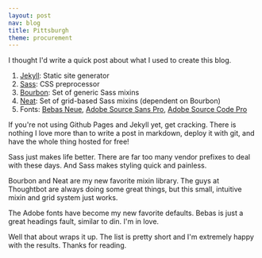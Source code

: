 ```yaml
---
layout: post
nav: blog
title: Pittsburgh
theme: procurement
---
```


I thought I'd write a quick post about what I used to create this blog.

1. [Jekyll](http://jekyllrb.com/): Static site generator
2. [Sass](http://sass-lang.com): CSS preprocessor
3. [Bourbon](http://bourbon.io): Set of generic Sass mixins
4. [Neat](http://neat.bourbon.io): Set of grid-based Sass mixins (dependent on Bourbon)
5. Fonts: [Bebas Neue](http://www.fontsquirrel.com/fonts/bebas-neue), [Adobe Source Sans Pro](https://github.com/adobe/source-sans-pro), [Adobe Source Code Pro](https://github.com/adobe/source-code-pro)

If you're not using Github Pages and Jekyll yet, get cracking. There is
nothing I love more than to write a post in markdown, deploy it with
git, and have the whole thing hosted for free!

Sass just makes life better. There are far too many vendor prefixes to
deal with these days. And Sass makes styling quick and painless.

Bourbon and Neat are my new favorite mixin library. The guys at
Thoughtbot are always doing some great things, but this small, intuitive
mixin and grid system just works.

The Adobe fonts have become my new favorite defaults. Bebas is just a
great headings fault, similar to din. I'm in love.

Well that about wraps it up. The list is pretty short and I'm extremely
happy with the results. Thanks for reading.
